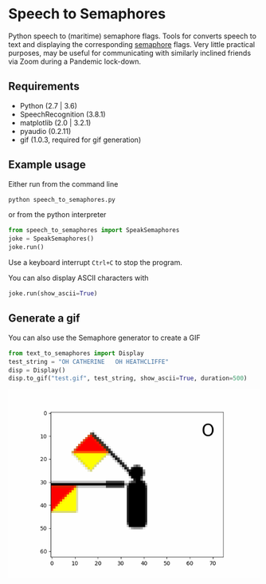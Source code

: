 
Speech to Semaphores
====================

Python speech to (maritime) semaphore flags.
Tools for converts speech to text and displaying the corresponding
[semaphore](https://en.wikipedia.org/wiki/Flag_semaphore) flags.
Very little practical purposes, may be useful for communicating with
similarly inclined friends via Zoom during a Pandemic lock-down.

Requirements
------------

  * Python (2.7 | 3.6)
  * SpeechRecognition (3.8.1)
  * matplotlib (2.0 | 3.2.1)
  * pyaudio (0.2.11)
  * gif (1.0.3, required for gif generation)

Example usage
-------------

Either run from the command line

```bash
python speech_to_semaphores.py
```

or from the python interpreter

```python
from speech_to_semaphores import SpeakSemaphores
joke = SpeakSemaphores()
joke.run()
```

Use a keyboard interrupt `Ctrl+C` to stop the program.

You can also display ASCII characters with

```python
joke.run(show_ascii=True)
```

Generate a gif
--------------

You can also use the Semaphore generator to create a GIF

```python
from text_to_semaphores import Display
test_string = "OH CATHERINE   OH HEATHCLIFFE"
disp = Display()
disp.to_gif("test.gif", test_string, show_ascii=True, duration=500)
```

![Wuthering Heights](/example_gif/heights.gif)

